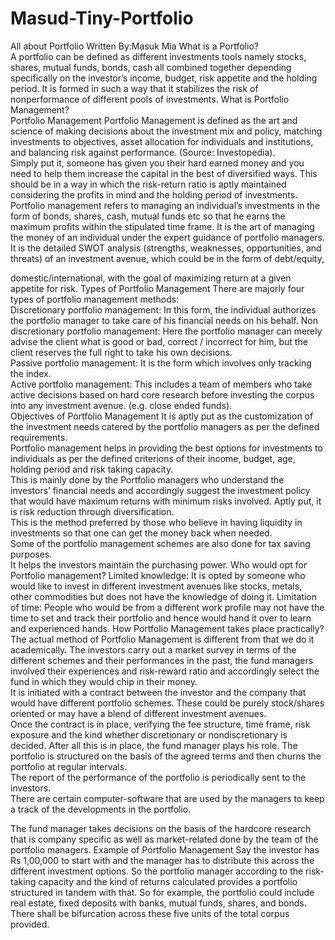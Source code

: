# Masud-Tiny-Portfolio
 All about Portfolio   Written By:Masuk Mia 
 What is a Portfolio?  
 A portfolio can be defined as different investments tools namely stocks, shares, mutual funds, bonds, cash all combined together depending specifically on the investor’s income, budget, risk appetite and the holding period. It is formed in such a way that it stabilizes the risk of nonperformance of different pools of investments.  What is Portfolio Management?  
 Portfolio Management  Portfolio Management is defined as the art and science of making decisions about the investment mix and policy, matching investments to objectives, asset allocation for individuals and institutions, and balancing risk against performance. (Source: Investopedia).  
 Simply put it, someone has given you their hard earned money and you need to help them increase the capital in the best of diversified ways. This should be in a way in which the risk-return ratio is aptly maintained considering the profits in mind and the holding period of investments.  
 Portfolio management refers to managing an individual’s investments in the form of bonds, shares, cash, mutual funds etc so that he earns the maximum profits within the stipulated time frame. It is the art of managing the money of an individual under the expert guidance of portfolio managers. 
 It is the detailed SWOT analysis (strengths, weaknesses, opportunities, and threats) of an investment avenue, which could be in the form of debt/equity, 
 
 domestic/international, with the goal of maximizing return at a given appetite for risk. Types of Portfolio Management  There are majorly four types of portfolio management methods:     
 Discretionary portfolio management: In this form, the individual authorizes the portfolio manager to take care of his financial needs on his behalf.     Non discretionary portfolio management: Here the portfolio manager can merely advise the client what is good or bad, correct / incorrect for him, but the client reserves the full right to take his own decisions.   
 Passive portfolio management: It is the form which involves only tracking the index.    
 Active portfolio management: This includes a team of members who take active decisions based on hard core research before investing the corpus into any investment avenue. (e.g. close ended funds).  
 Objectives of Portfolio Management      It is aptly put as the customization of the investment needs catered by the portfolio managers as per the defined requirements.     
 Portfolio management helps in providing the best options for investments to individuals as per the defined criterions of their income, budget, age, holding period and risk taking capacity.     
 This is mainly done by the Portfolio managers who understand the investors’ financial needs and accordingly suggest the investment policy that would have maximum returns with minimum risks involved. Aptly put, it is risk reduction through diversification.     
 This is the method preferred by those who believe in having liquidity in investments so that one can get the money back when needed.    
 Some of the portfolio management schemes are also done for tax saving purposes.    
 It helps the investors maintain the purchasing power.  Who would opt for Portfolio management?      Limited knowledge: It is opted by someone who would like to invest in different investment avenues like stocks, metals, other commodities but does not have the knowledge of doing it.
 Limitation of time: People who would be from a different work profile may not have the time to set and track their portfolio and hence would hand it over to learn and experienced hands. 
 How Portfolio Management takes place practically?  The actual method of Portfolio Management is different from that we do it academically. The investors carry out a market survey in terms of the different schemes and their performances in the past, the fund managers involved their experiences and risk-reward ratio and accordingly select the fund in which they would chip in their money.        
 It is initiated with a contract between the investor and the company that would have different portfolio schemes. These could be purely stock/shares oriented or may have a blend of different investment avenues.     
 Once the contract is in place, verifying the fee structure, time frame, risk exposure and the kind whether discretionary or nondiscretionary is decided. 
 After all this is in place, the fund manager plays his role. The portfolio is structured on the basis of the agreed terms and then churns the portfolio at regular intervals.     
 The report of the performance of the portfolio is periodically sent to the investors.     
 There are certain computer-software that are used by the managers to keep a track of the developments in the portfolio.   
 
 The fund manager takes decisions on the basis of the hardcore research that is company specific as well as market-related done by the team of the portfolio managers.  Example of Portfolio Management  Say the investor has Rs 1,00,000 to start with and the manager has to distribute this across the different investment options. So the portfolio manager according to the risk-taking capacity and the kind of returns calculated provides a portfolio structured in tandem with that.  So for example, the portfolio could include real estate, fixed deposits with banks, mutual funds, shares, and bonds. There shall be bifurcation across these five units of the total corpus provided.
